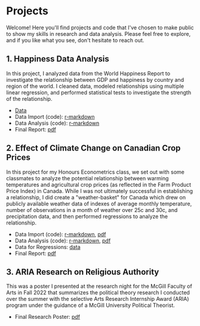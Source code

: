 # Projects
Welcome! Here you'll find projects and code that I've chosen to make public to show my skills in research and data analysis. Please feel free to explore, and if you like what you see, don't hesitate to reach out. 

## 1. Happiness Data Analysis 
In this project, I analyzed data from the World Happiness Report to investigate the relationship between GDP and happiness by country and region of the world. I cleaned data, modeled relationships using multiple linear regression, and performed statistical tests to investigate the strength of the relationship. 
   - [Data](/happiness.csv) 
   - Data Import (code): [r-markdown](/happiness_data_preparation.Rmd) 
   - Data Analysis (code): [r-markdown](/happiness_analysis_code.Rmd)
   - Final Report: [pdf](/happiness_analysis_code.pdf)
## 2. Effect of Climate Change on Canadian Crop Prices 
In this project for my Honours Econometrics class, we set out with some classmates to analyze the potential relationship between warming temperatures and agricultural crop prices (as reflected in the Farm Product Price Index) in Canada. While I was not ultimately successful in establishing a relationship, I did create a "weather-basket" for Canada which drew on publicly available weather data of indexes of average monthly temperature, number of observations in a month of weather over 25c and 30c, and precipitation data, and then performed regressions to analyze the relationship.  
   - Data Import (code): [r-markdown](/climate-data-import.Rmd), [pdf](/climate_data_import.pdf)
   - Data Analysis (code): [r-markdown](/climate_data_analysis.Rmd), [pdf](/climate_data_analysis.Rmd)
   - Data for Regressions: [data](climate_reg_data.csv)
   - Final Report: [pdf](/Econ_468_Group_Report.pdf)
## 3. ARIA Research on Religious Authority
This was a poster I presented at the research night for the McGill Faculty of Arts in Fall 2022 that summarizes the political theory research I conducted over the summer with the selective Arts Research Internship Award (ARIA) program under the guidance of a McGill University Political Theorist. 
   - Final Research Poster: [pdf](/ARIA_2022_Aviel_Fradkine_Poster.pdf)
